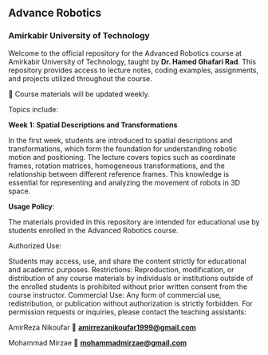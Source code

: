 ## **Advance Robotics**  
### **Amirkabir University of Technology**  
Welcome to the official repository for the Advanced Robotics course at Amirkabir University of Technology, taught by **Dr. Hamed Ghafari Rad**. This repository provides access to lecture notes, coding examples, assignments, and projects utilized throughout the course.

📌 Course materials will be updated weekly.

Topics include:

**Week 1: Spatial Descriptions and Transformations**

In the first week, students are introduced to spatial descriptions and transformations, which form the foundation for understanding robotic motion and positioning. The lecture covers topics such as coordinate frames, rotation matrices, homogeneous transformations, and the relationship between different reference frames. This knowledge is essential for representing and analyzing the movement of robots in 3D space.


**Usage Policy**:

The materials provided in this repository are intended for educational use by students enrolled in the Advanced Robotics course.

Authorized Use:

Students may access, use, and share the content strictly for educational and academic purposes.
Restrictions: Reproduction, modification, or distribution of any course materials by individuals or institutions outside of the enrolled students is prohibited without prior written consent from the course instructor.
Commercial Use: Any form of commercial use, redistribution, or publication without authorization is strictly forbidden.
For permission requests or inquiries, please contact the teaching assistants:

AmirReza Nikoufar
📧 **amirrezanikoufar1999@gmail.com**  

Mohammad Mirzae
📧 **mohammadmirzae@gmail.com**
  

